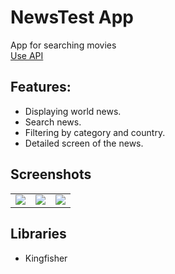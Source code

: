 # NewsTest App
 App for searching movies <br />
 [Use API](https://newsapi.org/docs/get-started   )
## Features:
  - Displaying world news.
  - Search news.
  - Filtering by category and country.
  - Detailed screen of the news.
  
## Screenshots
<table>
  <tr>
  </tr>
  <tr>
    <td valign="top"><img src="https://user-images.githubusercontent.com/62143581/109304391-e29d4900-7844-11eb-8925-768a98e09d9d.png"></td>
    <td valign="top"><img src="https://user-images.githubusercontent.com/62143581/109304396-e335df80-7844-11eb-9540-273bb4cbacc3.png"></td>
    <td valign="top"><img src="https://user-images.githubusercontent.com/62143581/109304398-e3ce7600-7844-11eb-823a-8874265ab5c8.png"></td>
  </tr>
 </table>

## Libraries
 - Kingfisher

  
